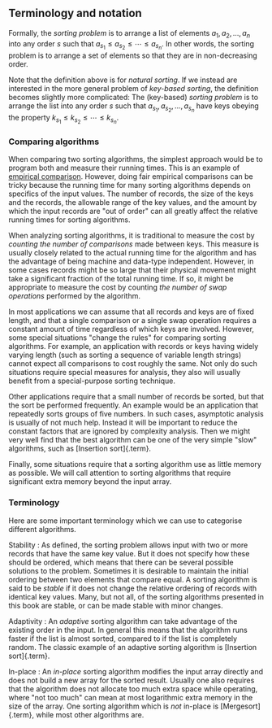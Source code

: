 
## Terminology and notation

Formally, the *sorting problem* is to arrange a list of elements $a_1,a_2,\ldots,a_n$ into any order $s$ such that $a_{s_1}\leq a_{s_2}\leq\cdots\leq a_{s_n}$.
In other words, the sorting problem is to arrange a set of elements so that they are in non-decreasing order.

Note that the definition above is for *natural sorting*.
If we instead are interested in the more general problem of *key-based sorting*, the definition becomes slightly more complicated:
The (key-based) *sorting problem* is to arrange the list into any order $s$ such that $a_{s_1},a_{s_2},\ldots,a_{s_n}$ have keys obeying the property $k_{s_1}\leq k_{s_2}\leq\cdots\leq k_{s_n}$.

### Comparing algorithms

When comparing two sorting algorithms, the simplest approach would be to
program both and measure their running times. This is an example of
[empirical comparison](#an-empirical-comparison-of-sorting-algorithms).
However, doing fair empirical comparisons can be tricky
because the running time for many sorting algorithms depends on
specifics of the input values. The number of records, the size of the
keys and the records, the allowable range of the key values, and the
amount by which the input records are "out of order" can all greatly
affect the relative running times for sorting algorithms.

When analyzing sorting algorithms, it is traditional to measure the cost
by *counting the number of comparisons* made between keys. This measure is
usually closely related to the actual running time for the algorithm and
has the advantage of being machine and data-type independent. However,
in some cases records might be so large that their physical movement
might take a significant fraction of the total running time.
If so, it might be appropriate to measure the cost by counting
*the number of swap operations* performed by the algorithm.

In most applications we can
assume that all records and keys are of fixed length, and that a single
comparison or a single swap operation requires a constant amount of time
regardless of which keys are involved. However, some special situations
"change the rules" for comparing sorting algorithms. For example, an
application with records or keys having widely varying length (such as
sorting a sequence of variable length strings) cannot expect all
comparisons to cost roughly the same. Not only do such situations
require special measures for analysis, they also will usually benefit
from a special-purpose sorting technique.

Other applications require that a small number of records be sorted, but that the sort be performed frequently.
An example would be an application that repeatedly sorts groups of five numbers.
In such cases, asymptotic analysis is usually of not much help.
Instead it will be important to reduce the constant factors that are ignored by complexity analysis.
Then we might very well find that the best algorithm can be one of the very simple "slow" algorithms, such as [Insertion sort]{.term}.

Finally, some situations require that a sorting algorithm use as little
memory as possible. We will call attention to sorting algorithms that
require significant extra memory beyond the input array.

### Terminology

Here are some important terminology which we can use to categorise different algorithms.

Stability
:   As defined, the sorting problem allows input with two or more records that have the same key value.
    But it does not specify how these should be ordered, which means that there can be several possible solutions to the problem.
    Sometimes it is desirable to maintain the initial ordering between two elements that compare equal.
    A sorting algorithm is said to be *stable* if it does not change the relative ordering of records with identical key values.
    Many, but not all, of the sorting algorithms presented in this book are stable, or can be made stable with minor changes.

Adaptivity
:   An *adaptive* sorting algorithm can take advantage of the existing order in the input.
    In general this means that the algorithm runs faster if the list is almost sorted, compared to if the list is completely random.
    The classic example of an adaptive sorting algorithm is [Insertion sort]{.term}.

In-place
:   An *in-place* sorting algorithm modifies the input array directly and does not build a new array for the sorted result.
    Usually one also requires that the algorithm does not allocate too much extra space while operating,
    where "not too much" can mean at most logarithmic extra memory in the size of the array.
    One sorting algorithm which is *not* in-place is [Mergesort]{.term}, while most other algorithms are.


